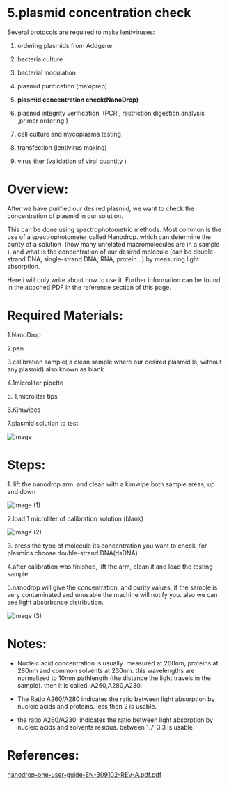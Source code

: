 5.plasmid concentration check
===========================================

Several protocols are required to make lentiviruses:

1.  ordering plasmids from Addgene
    
2.  bacteria culture
    
3.  bacterial inoculation
    
4.  plasmid purification (maxiprep)
    
5.  **plasmid concentration check(NanoDrop)**
    
6.  plasmid integrity verification  (PCR , restriction digestion analysis ,primer ordering )
    
7.  cell culture and mycoplasma testing
    
8.  transfection (lentivirus making)
    
9.  virus titer (validation of viral quantity )
    

  

Overview:
=========

After we have purified our desired plasmid, we want to check the concentration of plasmid in our solution.

This can be done using spectrophotometric methods. Most common is the use of a spectrophotometer called Nanodrop. which can determine the purity of a solution  (how many unrelated macromolecules are in a sample  ), and what is the concentration of our desired molecule (can be double-strand DNA, single-strand DNA, RNA, protein...) by measuring light absorption. 

Here i will only write about how to use it. Further information can be found in the attached PDF in the reference section of this page.

Required Materials:
===================

1.NanoDrop

2.pen

3.calibration sample( a clean sample where our desired plasmid Is, without any plasmid) also known as blank

4.1microliter pipette

5\. 1.microliter tips

6.Kimwipes

7.plasmid solution to test

![image](https://user-images.githubusercontent.com/111876216/232505101-82021400-acea-46be-a70c-5be2bf6c9cd9.png)


Steps:
======

1\. lift the nanodrop arm  and clean with a kimwipe both sample areas, up and down

![image (1)](https://user-images.githubusercontent.com/111876216/232287347-7bec76f5-3eb2-4312-8cfa-2f43588f11bb.png)


2.load 1 microliter of calibration solution (blank)

![image (2)](https://user-images.githubusercontent.com/111876216/232287337-9e2b38dc-5ffa-4d52-9b91-5a3bf4269546.png)

3\. press the type of molecule its concentration you want to check, for plasmids choose double-strand DNA(dsDNA)

4.after calibration was finished, lift the arm, clean it and load the testing sample.

5.nanodrop will give the concentration, and purity values, if the sample is very contaminated and unusable the machine will notify you. also we can see light absorbance distribution.

![image (3)](https://user-images.githubusercontent.com/111876216/232287321-778d5eec-9098-4656-b929-d9eebd76976d.png)


Notes:
======

* Nucleic acid concentration is usually  measured at 260nm, proteins at 280nm and common solvents at 230nm. this wavelengths are normalized to 10mm pathlength (the distance the light travels,in the sample). then it is called, A260,A280,A230.
    
* The Ratio A260/A280 indicates the ratio between light absorption by  nucleic acids and proteins. less then 2 is usable.
    
* the ratio A260/A230  indicates the ratio between light absorption by nucleic acids and solvents residus. between 1.7-3.3 is usable.
    

References:
===========
[nanodrop-one-user-guide-EN-309102-REV-A.pdf.pdf](https://github.com/NeuralSyntaxLab/lab-handbook/files/11241698/nanodrop-one-user-guide-EN-309102-REV-A.pdf.pdf)
